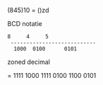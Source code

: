 (845)10 = ()zd

BCD notatie

	8	  4	    5
     ---------------------------
      1000	0100	  0101

zoned decimal

= 1111 1000     1111 0100       1100 0101

